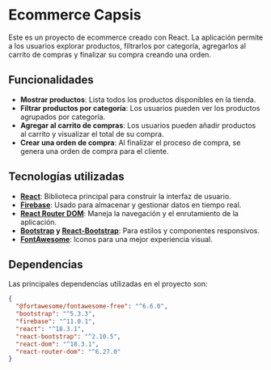 # Ecommerce Capsis
Este es un proyecto de ecommerce creado con React. La aplicación permite a los usuarios explorar productos, filtrarlos por categoría, agregarlos al carrito de compras y finalizar su compra creando una orden.

## Funcionalidades

- **Mostrar productos**: Lista todos los productos disponibles en la tienda.
- **Filtrar productos por categoría**: Los usuarios pueden ver los productos agrupados por categoría.
- **Agregar al carrito de compras**: Los usuarios pueden añadir productos al carrito y visualizar el total de su compra.
- **Crear una orden de compra**: Al finalizar el proceso de compra, se genera una orden de compra para el cliente.

## Tecnologías utilizadas

- **[React](https://react.dev/)**: Biblioteca principal para construir la interfaz de usuario.
- **[Firebase](https://firebase.google.com/docs)**: Usado para almacenar y gestionar datos en tiempo real.
- **[React Router DOM](https://reactrouter.com/en/main)**: Maneja la navegación y el enrutamiento de la aplicación.
- **[Bootstrap](https://getbootstrap.com/) y [React-Bootstrap](https://react-bootstrap.github.io/)**: Para estilos y componentes responsivos.
- **[FontAwesome](https://fontawesome.com/docs)**: Iconos para una mejor experiencia visual.

## Dependencias

Las principales dependencias utilizadas en el proyecto son:

```json
{
  "@fortawesome/fontawesome-free": "^6.6.0",
  "bootstrap": "^5.3.3",
  "firebase": "^11.0.1",
  "react": "^18.3.1",
  "react-bootstrap": "^2.10.5",
  "react-dom": "^18.3.1",
  "react-router-dom": "^6.27.0"
}
